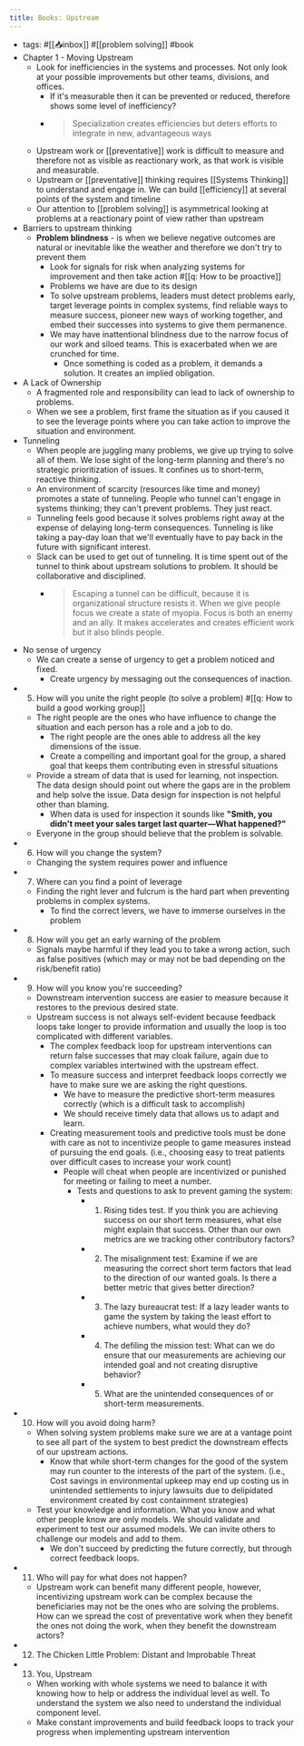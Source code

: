 ```yaml
---
title: Books: Upstream
---
```


- tags: #[[📥inbox]] #[[problem solving]] #book
- Chapter 1 - Moving Upstream
	- Look for inefficiencies in the systems and processes. Not only look at your possible improvements but other teams, divisions, and offices.
		- If it's measurable then it can be prevented or reduced, therefore shows some level of inefficiency?
		- > Specialization creates efficiencies but deters efforts to integrate in new, advantageous ways
	- Upstream work or [[preventative]] work is difficult to measure and therefore not as visible as reactionary work, as that work is visible and measurable.
	- Upstream or [[preventative]] thinking requires [[Systems Thinking]] to understand and engage in. We can build [[efficiency]] at several points of the system and timeline
	- Our attention to [[problem solving]] is asymmetrical looking at problems at a reactionary point of view rather than upstream
- Barriers to upstream thinking
	- __Problem blindness__ - is when we believe negative outcomes are natural or inevitable like the weather and therefore we don't try to prevent them
		- Look for signals for risk when analyzing systems for improvement and then take action #[[q: How to be proactive]]
		- Problems we have are due to its design
		- To solve upstream problems, leaders must detect problems early, target leverage points in complex systems, find reliable ways to measure success, pioneer new ways of working together, and embed their successes into systems to give them permanence.
		- We may have inattentional blindness due to the narrow focus of our work and siloed teams. This is exacerbated when we are crunched for time.
			- Once something is coded as a problem, it demands a solution. It creates an implied obligation.
- A Lack of Ownership
	- A fragmented role and responsibility can lead to lack of ownership to problems.
	- When we see a problem, first frame the situation as if you caused it to see the leverage points where you can take action to improve the situation and environment.
- Tunneling
	- When people are juggling many problems, we give up trying to solve all of them. We lose sight of the long-term planning and there's no strategic prioritization of issues. It confines us to short-term, reactive thinking.
	- An environment of scarcity (resources like time and money) promotes a state of tunneling. People who tunnel can't engage in systems thinking; they can't prevent problems.  They just react.
	- Tunneling feels good because it solves problems right away at the expense of delaying long-term consequences. Tunneling is like taking a pay-day loan that we'll eventually have to pay back in the future with significant interest.
	- Slack can be used to get out of tunneling. It is time spent out of the tunnel to think about upstream solutions to problem. It should be collaborative and disciplined.
		- > Escaping a tunnel can be difficult, because it is organizational structure resists it. When we give people focus we create a state of myopia. Focus is both an enemy and an ally. It makes accelerates and creates efficient work but it also blinds people.
- No sense of urgency
	- We can create a sense of urgency to get a problem noticed and fixed.
		- Create urgency by messaging out the consequences of inaction.
- 5. How will you unite the right people (to solve a problem) #[[q: How to build a good working group]]
	- The right people are the ones who have influence to change the situation and each person has a role and a job to do.
		- The right people are the ones able to address all the key dimensions of the issue.
		- Create a compelling and important goal for the group, a shared goal that keeps them contributing even in stressful situations
	- Provide a stream of data that is used for learning, not inspection. The data design should point out where the gaps are in the problem and help solve the issue. Data design for inspection is not helpful other than blaming.
		- When data is used for inspection it sounds like __"Smith, you didn't meet your sales target last quarter—What happened?"__
	- Everyone in the group should believe that the problem is solvable.
- 6. How will you change the system?
	- Changing the system requires power and influence
- 7. Where can you find a point of leverage
	- Finding the right lever and fulcrum is the hard part when preventing problems in complex systems.
		- To find the correct levers, we have to immerse ourselves in the problem
- 8. How will you get an early warning of the problem
	- Signals maybe harmful if they lead you to take a wrong action, such as false positives (which may or may not be bad depending on the risk/benefit ratio)
- 9. How will you know you're succeeding?
	- Downstream intervention success are easier to measure because it restores to the previous desired state.
	- Upstream success is not always self-evident because feedback loops take longer to provide information and usually the loop is too complicated with different variables.
		- The complex feedback loop for upstream interventions can return false successes that may cloak failure, again due to complex variables intertwined with the upstream effect.
		- To measure success and interpret feedback loops correctly we have to make sure we are asking the right questions.
			- We have to measure the predictive short-term measures correctly (which is a difficult task to accomplish)
			- We should receive timely data that allows us to adapt and learn.
		- Creating measurement tools and predictive tools must be done with care as not to incentivize people to game measures instead of pursuing the end goals. (i.e., choosing easy to treat patients over difficult cases to increase your work count)
			- People will cheat  when people are incentivized or punished for meeting or failing to meet a number.
				- Tests and questions to ask to prevent gaming the system:
					- 1. Rising tides test. If you think you are achieving success on our short term measures, what else might explain that success. Other than our own metrics are we tracking other contributory factors?
					- 2. The misalignment test: Examine if we are measuring the correct short term factors that lead to the direction of our wanted goals. Is there a better metric that gives better direction?
					- 3. The lazy bureaucrat test: If a lazy leader wants to game the system by taking the least effort to achieve numbers, what would they do?
					- 4. The defiling the mission test: What can we do ensure that our measurements are achieving our intended goal and not creating disruptive behavior?
					- 5. What are the unintended consequences of or short-term measurements.
- 10. How will you avoid doing harm?
	- When solving system problems make sure we are at a vantage point to see all part of the system to best predict the downstream effects of our upstream actions.
		- Know that while short-term changes for the good of the system may run counter to the interests of the part of the system. (i.e., Cost savings in environmental upkeep may end up costing us in unintended settlements to injury lawsuits due to delipidated environment created by cost containment strategies)
	- Test your knowledge and information. What you know and what other people know are only models. We should validate and experiment to test our assumed models. We can invite others to challenge our models and add to them.
		- We don't succeed by predicting the future correctly, but through correct feedback loops.
- 11. Who will pay for what does not happen?
	- Upstream work can benefit many different people, however, incentivizing upstream work can be complex because the beneficiaries may not be the ones who are solving the problems. How can we spread the cost of preventative work when they benefit the ones not doing the work, when they benefit the downstream actors?
- 12. The Chicken Little Problem: Distant and Improbable Threat
- 13. You, Upstream
	- When working with whole systems we need to balance it with knowing how to help or address the individual level as well. To understand the system we also need to understand the individual component level.
	- Make constant improvements and build feedback loops to track your progress when implementing upstream intervention